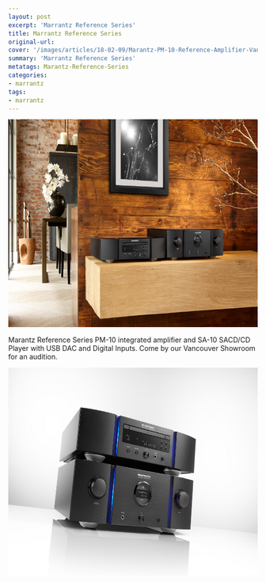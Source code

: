 ```yaml
---
layout: post
excerpt: 'Marrantz Reference Series'
title: Marrantz Reference Series
original-url:
cover: '/images/articles/18-02-09/Marantz-PM-10-Reference-Amplifier-Vancouver.jpg'
summary: 'Marrantz Reference Series'
metatags: Marantz-Reference-Series
categories:
- marrantz
tags:
- marrantz
---
```

<div class="post-body entry-content" id="post-body-4174872115541856377" itemprop="description articleBody">
	<div style="text-align: left;">
		<img alt="" width="630" height="420" src="/images/articles/18-02-09/Marantz-PM-10-Reference-Amplifier-Vancouver.jpg" />
		<p>Marantz Reference Series PM-10 integrated amplifier and SA-10 SACD/CD Player with USB DAC and Digital Inputs. Come by our Vancouver Showroom for an audition.</p>
		<img alt="" width="630" height="420" src="/images/articles/18-02-09/Marantz-Amplifier-Vancouver-Westcoast.jpg" />
	</div>